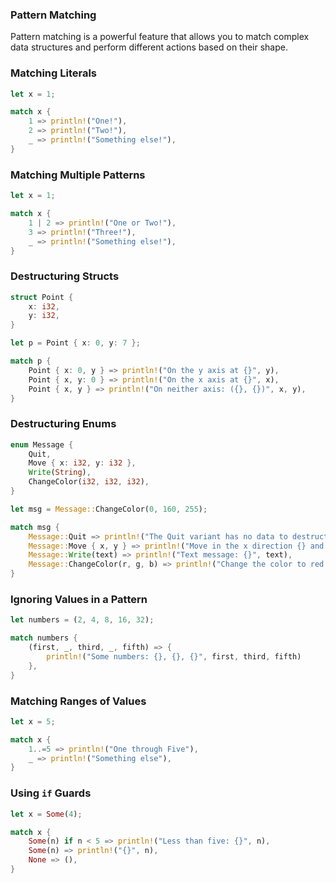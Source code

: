 ### Pattern Matching

Pattern matching is a powerful feature that allows you to match complex data structures and perform different actions based on their shape. 

### Matching Literals

```rust
let x = 1;

match x {
    1 => println!("One!"),
    2 => println!("Two!"),
    _ => println!("Something else!"),
}
```

### Matching Multiple Patterns

```rust
let x = 1;

match x {
    1 | 2 => println!("One or Two!"),
    3 => println!("Three!"),
    _ => println!("Something else!"),
}
```

### Destructuring Structs

```rust
struct Point {
    x: i32,
    y: i32,
}

let p = Point { x: 0, y: 7 };

match p {
    Point { x: 0, y } => println!("On the y axis at {}", y),
    Point { x, y: 0 } => println!("On the x axis at {}", x),
    Point { x, y } => println!("On neither axis: ({}, {})", x, y),
}
```

### Destructuring Enums

```rust
enum Message {
    Quit,
    Move { x: i32, y: i32 },
    Write(String),
    ChangeColor(i32, i32, i32),
}

let msg = Message::ChangeColor(0, 160, 255);

match msg {
    Message::Quit => println!("The Quit variant has no data to destructure."),
    Message::Move { x, y } => println!("Move in the x direction {} and in the y direction {}", x, y),
    Message::Write(text) => println!("Text message: {}", text),
    Message::ChangeColor(r, g, b) => println!("Change the color to red {}, green {}, and blue {}", r, g, b),
}
```

### Ignoring Values in a Pattern

```rust
let numbers = (2, 4, 8, 16, 32);

match numbers {
    (first, _, third, _, fifth) => {
        println!("Some numbers: {}, {}, {}", first, third, fifth)
    },
}
```

### Matching Ranges of Values

```rust
let x = 5;

match x {
    1..=5 => println!("One through Five"),
    _ => println!("Something else"),
}
```

### Using `if` Guards

```rust
let x = Some(4);

match x {
    Some(n) if n < 5 => println!("Less than five: {}", n),
    Some(n) => println!("{}", n),
    None => (),
}
```